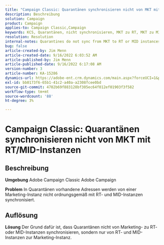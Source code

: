 ```yaml
---
title: "Campaign Classic: Quarantänen synchronisieren nicht von MKT mit RT/MID-Instanzen"
description: Beschreibung
solution: Campaign
product: Campaign
applies-to: Campaign Classic,Campaign
keywords: KCS, Quarantänen, nicht synchronisieren, MKT zu RT, MKT zu MID, Instanzen
resolution: Resolution
internal-notes: Quarantines do not sync from MKT to RT or MID instances
bug: false
article-created-by: Jim Menn
article-created-date: 9/16/2022 6:03:52 AM
article-published-by: Jim Menn
article-published-date: 9/16/2022 6:17:08 AM
version-number: 3
article-number: KA-15286
dynamics-url: https://adobe-ent.crm.dynamics.com/main.aspx?forceUCI=1&pagetype=entityrecord&etn=knowledgearticle&id=64033d55-8535-ed11-9db1-0022480866ad
exl-id: bb0173f6-65b1-41c2-a40a-a2308fcee0bd
source-git-commit: 4702b69f883128bf305ec64f012ef01903f3f582
workflow-type: tm+mt
source-wordcount: '88'
ht-degree: 3%

---
```


# Campaign Classic: Quarantänen synchronisieren nicht von MKT mit RT/MID-Instanzen

## Beschreibung


<b>Umgebung</b>
Adobe Campaign Classic Adobe Campaign

<b>Problem</b>
In Quarantänen vorhandene Adressen werden von einer Marketing-Instanz nicht ordnungsgemäß mit RT- und MID-Instanzen synchronisiert.


## Auflösung


<b>Lösung</b>
Der Grund dafür ist, dass Quarantänen nicht von Marketing- zu RT- oder MID-Instanzen synchronisieren, sondern nur von RT- und MID-Instanzen zur Marketing-Instanz.
